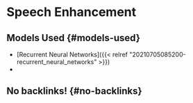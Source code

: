 # Speech Enhancement


## Models Used {#models-used}

-   [Recurrent Neural Networks]({{< relref "20210705085200-recurrent_neural_networks" >}})
-


## No backlinks! {#no-backlinks}

